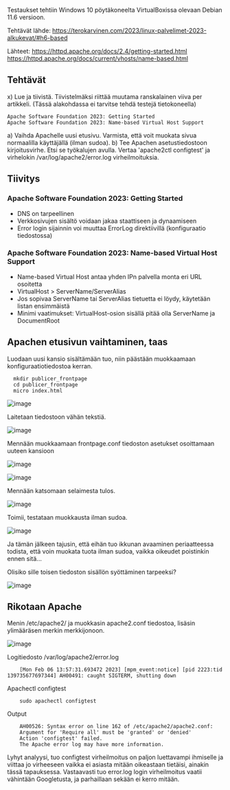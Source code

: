 Testaukset tehtiin Windows 10 pöytäkoneelta VirtualBoxissa olevaan Debian 11.6 versioon.

Tehtävät lähde: https://terokarvinen.com/2023/linux-palvelimet-2023-alkukevat/#h6-based

Lähteet: https://httpd.apache.org/docs/2.4/getting-started.html https://httpd.apache.org/docs/current/vhosts/name-based.html

## Tehtävät

x) Lue ja tiivistä. Tiivistelmäksi riittää muutama ranskalainen viiva per artikkeli. (Tässä alakohdassa ei tarvitse tehdä testejä tietokoneella)

    Apache Software Foundation 2023: Getting Started
    Apache Software Foundation 2023: Name-based Virtual Host Support

a) Vaihda Apachelle uusi etusivu. Varmista, että voit muokata sivua normaalilla käyttäjällä (ilman sudoa).
b) Tee Apachen asetustiedostoon kirjoitusvirhe. Etsi se työkalujen avulla. Vertaa 'apache2ctl configtest' ja virhelokin /var/log/apache2/error.log virheilmoituksia.

## Tiivitys

### Apache Software Foundation 2023: Getting Started

  - DNS on tarpeellinen
  - Verkkosivujen sisältö voidaan jakaa staattiseen ja dynaamiseen
  - Error login sijainnin voi muuttaa ErrorLog direktiivillä (konfiguraatio tiedostossa)

### Apache Software Foundation 2023: Name-based Virtual Host Support

  - Name-based Virtual Host antaa yhden IPn palvella monta eri URL osoitetta
  - VirtualHost > ServerName/ServerAlias
  - Jos sopivaa ServerName tai ServerAlias tietuetta ei löydy, käytetään listan ensimmäistä
  - Minimi vaatimukset: VirtualHost-osion sisällä pitää olla ServerName ja DocumentRoot


## Apachen etusivun vaihtaminen, taas

Luodaan uusi kansio sisältämään tuo, niin päästään muokkaamaan konfiguraatiotiedostoa kerran.

      mkdir publicer_frontpage
      cd publicer_frontpage
      micro index.html

![image](https://user-images.githubusercontent.com/122888695/216944468-523d4178-3252-410f-a31b-7c5c0bb045d8.png)

      
Laitetaan tiedostoon vähän tekstiä.

![image](https://user-images.githubusercontent.com/122888695/216944237-68ffc288-c714-4985-9896-2c72ce1b1e87.png)

Mennään muokkaamaan frontpage.conf tiedoston asetukset osoittamaan uuteen kansioon

![image](https://user-images.githubusercontent.com/122888695/216945017-badce724-6108-4232-a301-ae1d9ef23bb1.png)

![image](https://user-images.githubusercontent.com/122888695/216945146-502325b7-b593-4866-9aaf-eff18bc8bdf3.png)

Mennään katsomaan selaimesta tulos.

![image](https://user-images.githubusercontent.com/122888695/216945412-4c598b59-27b1-4629-936f-528120ecfbdb.png)

Toimii, testataan muokkausta ilman sudoa.

![image](https://user-images.githubusercontent.com/122888695/216947746-1232cff7-d826-46c6-859c-1675951407c5.png)

Ja tämän jälkeen tajusin, että eihän tuo ikkunan avaaminen periaatteessa todista, että voin muokata tuota ilman sudoa, vaikka oikeudet poistinkin ennen sitä...

Olisiko sille toisen tiedoston sisällön syöttäminen tarpeeksi?

![image](https://user-images.githubusercontent.com/122888695/216951748-eed4666d-c738-4726-9cf2-7ba5bc73d9a9.png)


## Rikotaan Apache

Menin /etc/apache2/ ja muokkasin apache2.conf tiedostoa, lisäsin ylimääräsen merkin merkkijonoon.

![image](https://user-images.githubusercontent.com/122888695/216965966-f505fdb2-3261-43bc-92fb-2c899a8feb0b.png)

Logitiedosto /var/log/apache2/error.log 

        [Mon Feb 06 13:57:31.693472 2023] [mpm_event:notice] [pid 2223:tid 139735677697344] AH00491: caught SIGTERM, shutting down
        
Apachectl configtest

        sudo apachectl configtest
        
Output

        AH00526: Syntax error on line 162 of /etc/apache2/apache2.conf:
        Argument for 'Require all' must be 'granted' or 'denied'
        Action 'configtest' failed.
        The Apache error log may have more information.
        
Lyhyt analyysi, tuo configtest virheilmoitus on paljon luettavampi ihmiselle ja viittaa jo virheeseen vaikka ei asiasta mitään oikeastaan tietäisi, ainakin tässä tapauksessa.
Vastaavasti tuo error.log login virheilmoitus vaatii vähintään Googletusta, ja parhaillaan sekään ei kerro mitään.
